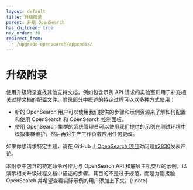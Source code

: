 ```yaml
---
layout: default
title: 升级附录
parent: 升级 OpenSearch
has_children: true
nav_order: 30
redirect_from:
  - /upgrade-opensearch/appendix/
---
```


# 升级附录

使用升级附录查找其他支持文档，例如包含示例 API 请求的实验室和用于补充相关过程文档的配置文件。附录部分中概述的特定过程可以以多种方式使用：

- 新的 OpenSearch 用户可以使用我们提供的步骤和示例资源来了解如何配置和使用 OpenSearch 和 OpenSearch 控制面板。
- 使用 OpenSearch 集群的系统管理员可以使用我们提供的示例在测试环境中模拟集群维护，然后再对生产工作负载应用任何更改。

如果你想请求特定主题，请在 GitHub 上[OpenSearch 项目](https://github.com/opensearch-project)对问题[#2830](https://github.com/opensearch-project/documentation-website/issues/2830)发表评论。

本附录中包含的特定命令可作为与 OpenSearch API 和底层主机交互的示例，以演示相关升级过程文档中描述的步骤。其目的不是过于规范，而是为刚接触 OpenSearch 并希望查看实际示例的用户添加上下文。{:.note}

